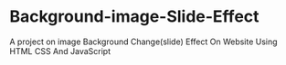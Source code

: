 # Background-image-Slide-Effect
A project on image Background Change(slide) Effect On Website Using HTML CSS And JavaScript
